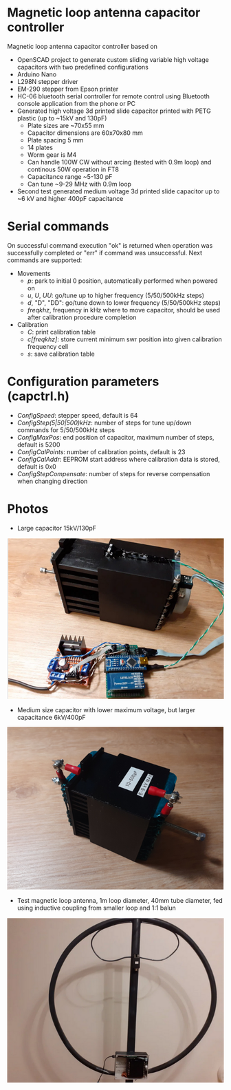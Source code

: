 # Magnetic loop antenna capacitor controller
Magnetic loop antenna capacitor controller based on 
 - OpenSCAD project to generate custom sliding variable high voltage capacitors with two predefined configurations
 - Arduino Nano
 - L298N stepper driver
 - EM-290 stepper from Epson printer
 - HC-06 bluetooth serial controller for remote control using Bluetooth console application from the phone or PC
 - Generated high voltage 3d printed slide capacitor printed with PETG plastic (up to ~15kV and 130pF)
   - Plate sizes are ~70x55 mm
   - Capacitor dimensions are 60x70x80 mm
   - Plate spacing 5 mm
   - 14 plates
   - Worm gear is M4
   - Can handle 100W CW without arcing (tested with 0.9m loop) and continous 50W operation in FT8
   - Capacitance range ~5-130 pF
   - Can tune ~9-29 MHz with 0.9m loop
 - Second test generated medium voltage 3d printed slide capacitor up to ~6 kV and higher 400pF capacitance

# Serial commands
On successful command execution "ok" is returned when operation was successfully completed or "err" if command was unsuccessful. Next commands are supported:
 - Movements
   - *p*: park to initial 0 position, automatically performed when powered on
   - *u*, *U*, *UU*: go/tune up to higher frequency (5/50/500kHz steps)
   - *d*, "D", "DD": go/tune down to lower frequency (5/50/500kHz steps)
   - *freqkhz*, frequency in kHz where to move capacitor, should be used after calibration procedure completion
 - Calibration
   - *C*: print calibration table
   - *c[freqkhz]*: store current minimum swr position into given calibration frequency cell
   - *s*: save calibration table

# Configuration parameters (capctrl.h)
 - *ConfigSpeed*: stepper speed, default is 64
 - *ConfigStep(5|50|500)kHz*: number of steps for tune up/down commands for 5/50/500kHz steps
 - *ConfigMaxPos*: end position of capacitor, maximum number of steps, default is 5200
 - *ConfigCalPoints*: number of calibration points, default is 23
 - *ConfigCalAddr*: EEPROM start address where calibration data is stored, default is 0x0
 - *ConfigStepCompensate*: number of steps for reverse compensation when changing direction

# Photos

- Large capacitor 15kV/130pF

![alt text](extras/images/magloop.png)

-  Medium size capacitor with lower maximum voltage, but larger capacitance 6kV/400pF

![alt text](extras/images/magloop2.png)

- Test magnetic loop antenna, 1m loop diameter, 40mm tube diameter, fed using inductive coupling from smaller loop and 1:1 balun

![alt text](extras/images/magloop_test.png)

